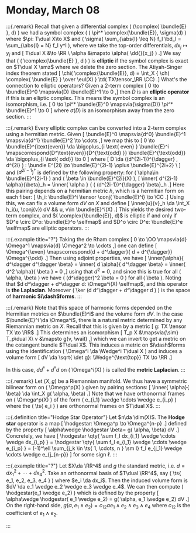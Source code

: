 # Monday, March 08

:::{.remark}
Recall that given a differential complex \( (\complex{ \bundle{E} }, d) \) we had a symbol complex \( ( \pi^* \complex{\bundle{E}}, \sigma(d) \) where $\pi: T\dual X\to X$ and \( \sigma( \sum_{\abs{I} \leq N} f_I \bd_I = \sum_{\abs{I} = N} f_I y^I \), where we take the top-order differentials, $\dd{}{x_j} \mapsto y_j$ and 
\[
T\dual X &\to \RR \\
\alpha &\mapsto \alpha( \dd{}{x_j} )
.\]
We say that \( ( \complex{\bundle{E} }, d ) \) is **elliptic** if the symbol complex is exact on $T\dual X \smz$ where we delete the zero section.
The Atiyah-Singer index theorem stated
\[
\chi( \complex{\bundle{E}}, d) = \int_X { \ch( \complex{ \bundle{E} } \over \eul(X) } \td( TX\tensor_\RR \CC)
.\]
What's the connection to elliptic operators?
Given a 2-term complex 
\[
0 \to \bundle{E}^0 \mapsvia{D} \bundle{E}^1 \to 0
,\]
then $D$ is an **elliptic operator** if this is an elliptic complex.
This means the symbol complex is an isomorphism, i.e. 
\[
0 \to \pi^* \bundle{E}^0 \mapsvia{\sigma(D)} \pi^* \bundle{E}^1 \to 0
\]
where $\sigma(D)$ is an isomorphism away from the zero section.
:::

:::{.remark}
Every elliptic complex can be converted into a 2-term complex using a hermitian metric.
Given 
\[
\bundle{E}^0 \mapsvia{d^0} \bundle{E}^1 \mapsvia{d^1} \bundle{E}^2 \to \cdots
,\]
we map this to 
\[
0 \to \bundle{E}^{\text{even}} \da \bigoplus_{i \text{ even} } \bundle{E}^i 
\mapscorrespond{D^\text{even}}{D^{\text{odd} }} 
\bundle{E}^{\text{odd}} \da \bigoplus_{i \text{ odd}} \to 0
\]
where 
\[
D \da ((d^{2i-1})^{\dagger} , d^{2i} ) : \bundle E^{2i} \to \bundle{E}^{2i-1} \oplus \bundle{E}^{2i+2} \\
\]
and $(d^{2i-1})^{\dagger}$ is defined by the following property: for \( \alpha\in \bundle{E}^{2i-1} \) and \( \beta \in \bundle{E}^{2i}(X) \), 
\[
\inner{ d^{2i-1} \alpha}{\beta}_h = \inner{ \alpha } { ( (d^{2i-1})^{\dagger} \beta}_h
.\]
Here this pairing depends on a hermitian metric $h$, which is a hermitian form on each fiber:
\[
\h_i: \bundle{E}^i \tensor \conj{ \bundle{E}^i} \to \CC
.\]
Using this, we can fix a volume form $dV$ on $X$ and define
\[
\inner{u}{v}_h \da \int_X h_i(u, \conj{v}) dV && u, v\in \bundle{E}^i(X)
.\]
This yields the desired two-term complex, and $( \complex{\bundle{E}}, d)$ is elliptic if and only if $D^e \circ D^o: \bundle{E}^o \selfmap$ and $D^o \circ D^e: \bundle{E}^e \selfmap$ are elliptic operators.
:::

:::{.example title="?"}
Taking the de Rham complex
\[
0 \to \OO \mapsvia{d} \Omega^1 \mapsvia{d} \Omega^2 \to \cdots
,\]
one can define 
\[
\Omega^{\even} \mapscorrespond{d + d^\dagger}{ d + d^{\dagger}} \Omega^{\odd}
.\]
Then using adjoint properties, we have
\[
\inner{\alpha}{ d^\dagger d^\dagger \beta} = 
\inner{ d \alpha}{ d^\dagger \beta} =
\inner{ d^2 \alpha}{ \beta } = 
0
,\]
using that $d^2 = 0$, and since this is true for all \( \alpha, \beta \) we have \( (d^\dagger)^2 \beta = 0 \)  for all \( \beta \).
Noting that $d d^\dagger + d^\dagger d: \Omega^i(X) \selfmap$, and this operator is **the Laplacian**.
Moreover \( \ker (d d^\dagger + d^\dagger d ) \) is the space of **harmonic $i\dash$forms**.
:::

:::{.remark}
Note that this space of harmonic forms depended on the Hermitian metrics on $\bundle{E}^i$ and the volume form $dV$.
In the case $\bundle{E}^i \da \Omega^i$, there is a natural metric determined by any Riemannian metric on $X$.
Recall that this is given by a metric
\[
g: TX \tensor TX \to \RR$
.\]
This determines an isomorphism
\[
T_p X &\mapsvia{\sim} T_p\dual X\\
v &\mapsto g(v, \wait)
,\]
which we can invert to get a metric on the cotangent bundle $T\dual X$.
This induces a metric on $i\dash$forms using the identification \( \Omega^i \da \Wedge^i T\dual X \) and induces a volume form
\[
dV \da \sqrt{ \det g}: \Wedge^{\text{top}} TX \to \RR
.\]

In this case, $d d^\dagger + d^\dagger d$ on \( \Omega^i(X) \) is called the **metric Laplacian**.
:::


:::{.remark}
Let $(X, g)$ be a Riemannian manifold.
We thus have a symmetric bilinear form on \( \Omega^p(X) \) given by pairing sections:
\[
\inner{ \alpha}{ \beta} \da \int_X g( \alpha, \beta)
.\]
Note that we have orthonormal frames on \( \Omega^p(X) \) of the form \( e_{i_1} \wedge \cdots \wedge e_{i_p} \) where the \( \ts{ e_i } \)  are orthonormal frames on $T\dual X$.
:::


:::{.definition title="Hodge Star Operator"}
Let $n\da \dim(X)$.
The **Hodge star** operator is a map 
\[
\hodgestar: \Omega^p \to \Omega^{n-p}
.\]
defined by the property
\[
\alpha\wedge \hodgestar \beta= g( \alpha, \beta) dV
.\]
Concretely, we have 
\[
\hodgestar \qty{ \sum f_I dx_{i_1} \wedge \cdots \wedge dx_{i_p} } =
\hodgestar \qty{ \sum f_I e_{i_1} \wedge \cdots \wedge e_{i_p} } =
(-1)^\ell \sum_{j_k \in \ts{ 1, \cdots, n } \sm I} f_I e_{j_1} \wedge \cdots \wedge e_{j_{n-p}}
\]
for some sign $\ell$.
:::


:::{.example title="?"}
Let $X\da \RR^4$ and $g$ the standard metric, i.e. $d = dx_1^2 + \cdots + dx_4^2$.
Take an orthonormal basis of $T\dual \RR^4$, say \( \ts{ e_1, e_2, e_3, e_4 } \) where $e_i \da dx_i$.
Then the induced volume form is $dV \da e_1 \wedge e_2 \wedge e_3 \wedge e_4$.
We can then compute
\(
\hodgestar(e_1 \wedge e_2)
\)
which is defined by the property
\[
\alpha\wedge \hodgestar( e_1 \wedge e_2) = g( \alpha, e_1 \wedge e_2) dV
.\]
On the right-hand side, $g( \alpha, e_1 \wedge e_2) = c_{12} \alpha e_1 \wedge e_2 \wedge e_3 \wedge e_4$ where $c_{12}$ is the coefficient of $e_1 \wedge e_2$.



:::





